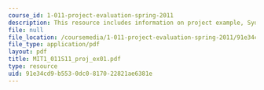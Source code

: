 ```yaml
---
course_id: 1-011-project-evaluation-spring-2011
description: This resource includes information on project example, Sydney Opera House.
file: null
file_location: /coursemedia/1-011-project-evaluation-spring-2011/91e34cd9b5530dc0817022821ae6381e_MIT1_011S11_proj_ex01.pdf
file_type: application/pdf
layout: pdf
title: MIT1_011S11_proj_ex01.pdf
type: resource
uid: 91e34cd9-b553-0dc0-8170-22821ae6381e
---
```

